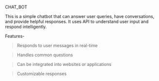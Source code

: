 CHAT_BOT


This is a simple chatbot that can answer user queries, have conversations, and provide helpful responses. It uses API to understand user input and respond intelligently.


Features-

>Responds to user messages in real-time

>Handles common questions

>Can be integrated into websites or applications

>Customizable responses
